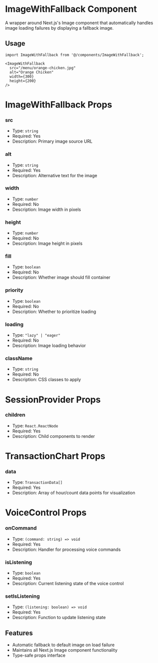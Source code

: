 # ImageWithFallback Component

A wrapper around Next.js's Image component that automatically handles image loading failures by displaying a fallback image.

## Usage

```tsx
import ImageWithFallback from '@/components/ImageWithFallback';

<ImageWithFallback
  src="/menu/orange-chicken.jpg"
  alt="Orange Chicken"
  width={300}
  height={200}
/>
```

# ImageWithFallback Props

### src
- Type: `string`
- Required: Yes
- Description: Primary image source URL

### alt
- Type: `string`
- Required: Yes
- Description: Alternative text for the image

### width
- Type: `number`
- Required: No
- Description: Image width in pixels

### height
- Type: `number`
- Required: No
- Description: Image height in pixels

### fill
- Type: `boolean`
- Required: No
- Description: Whether image should fill container

### priority
- Type: `boolean`
- Required: No
- Description: Whether to prioritize loading

### loading
- Type: `"lazy" | "eager"`
- Required: No
- Description: Image loading behavior

### className
- Type: `string`
- Required: No
- Description: CSS classes to apply

# SessionProvider Props

### children
- Type: `React.ReactNode`
- Required: Yes
- Description: Child components to render

# TransactionChart Props

### data
- Type: `TransactionData[]`
- Required: Yes
- Description: Array of hour/count data points for visualization

# VoiceControl Props

### onCommand
- Type: `(command: string) => void`
- Required: Yes
- Description: Handler for processing voice commands

### isListening
- Type: `boolean`
- Required: Yes
- Description: Current listening state of the voice control

### setIsListening
- Type: `(listening: boolean) => void`
- Required: Yes
- Description: Function to update listening state

## Features
- Automatic fallback to default image on load failure
- Maintains all Next.js Image component functionality
- Type-safe props interface